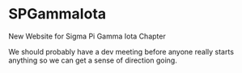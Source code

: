 SPGammaIota
===========

New Website for Sigma Pi Gamma Iota Chapter

We should probably have a dev meeting before anyone really starts anything so we can get a sense of direction going.
